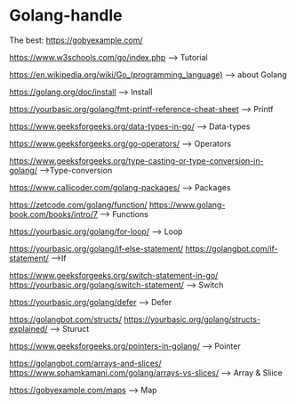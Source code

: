 # Golang-handle

   The best: https://gobyexample.com/       
 
   https://www.w3schools.com/go/index.php                        --> Tutorial

https://en.wikipedia.org/wiki/Go_(programming_language)          --> about Golang
                                                                                                            
https://golang.org/doc/install                                   --> Install

https://yourbasic.org/golang/fmt-printf-reference-cheat-sheet    --> Printf                                

https://www.geeksforgeeks.org/data-types-in-go/                  --> Data-types
 
https://www.geeksforgeeks.org/go-operators/                      --> Operators

https://www.geeksforgeeks.org/type-casting-or-type-conversion-in-golang/    -->Type-conversion

https://www.callicoder.com/golang-packages/                      --> Packages

https://zetcode.com/golang/function/
https://www.golang-book.com/books/intro/7                        --> Functions

https://yourbasic.org/golang/for-loop/                           --> Loop
 
https://yourbasic.org/golang/if-else-statement/
https://golangbot.com/if-statement/                              -->If

https://www.geeksforgeeks.org/switch-statement-in-go/
https://yourbasic.org/golang/switch-statement/                  --> Switch

https://yourbasic.org/golang/defer                              --> Defer

https://golangbot.com/structs/
https://yourbasic.org/golang/structs-explained/                  --> Sturuct

https://www.geeksforgeeks.org/pointers-in-golang/                --> Pointer



https://golangbot.com/arrays-and-slices/         
https://www.sohamkamani.com/golang/arrays-vs-slices/            --> Array & Sliice

https://gobyexample.com/maps                                     --> Map


            
